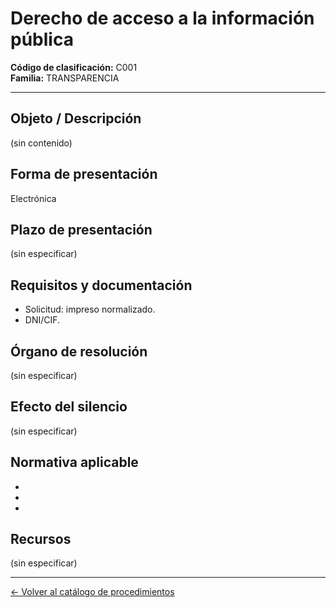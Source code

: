 # Derecho de acceso a la información pública

**Código de clasificación:** C001  
**Familia:** TRANSPARENCIA

---

## Objeto / Descripción

(sin contenido)

## Forma de presentación

Electrónica

## Plazo de presentación

(sin especificar)

## Requisitos y documentación

- Solicitud: impreso normalizado.
- DNI/CIF.

## Órgano de resolución

(sin especificar)

## Efecto del silencio

(sin especificar)

## Normativa aplicable

- 
- 
-

## Recursos

(sin especificar)

---

[← Volver al catálogo de procedimientos](../procedimientos.md)
